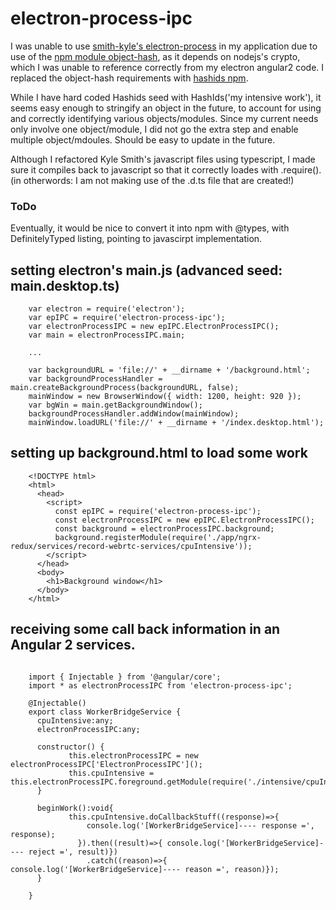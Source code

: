

# electron-process-ipc
I was unable to use [smith-kyle's electron-process](https://www.npmjs.com/package/electron-process) in my application due to use of the [npm module object-hash](https://www.npmjs.com/package/object-hash), as it depends
on nodejs's crypto, which I was unable to reference correctly from my electron angular2 code. I replaced the object-hash requirements with [hashids npm](https://www.npmjs.com/package/hashids).

While I have hard coded Hashids seed with HashIds('my intensive work'), it seems easy enough to stringify an object in the future, to
account for using and correctly identifying various objects/modules. Since my current needs only involve one object/module, I did not go the extra step and enable multiple object/mdoules. Should be easy to update in the future.

Although I refactored Kyle Smith's javascript files using typescript, I made sure it compiles back to javascript so that it correctly loades with .require(). (in otherwords: I am not making use of the
.d.ts file  that are created!)


### ToDo #
Eventually, it would be nice to convert it into npm with @types, with DefinitelyTyped listing, pointing to javascirpt implementation.



## setting electron's main.js  (advanced seed: main.desktop.ts)


```
    var electron = require('electron');
    var epIPC = require('electron-process-ipc');
    var electronProcessIPC = new epIPC.ElectronProcessIPC();
    var main = electronProcessIPC.main;

    ...

    var backgroundURL = 'file://' + __dirname + '/background.html';
    var backgroundProcessHandler = main.createBackgroundProcess(backgroundURL, false);
    mainWindow = new BrowserWindow({ width: 1200, height: 920 });
    var bgWin = main.getBackgroundWindow();
    backgroundProcessHandler.addWindow(mainWindow);
    mainWindow.loadURL('file://' + __dirname + '/index.desktop.html');

```

## setting up background.html to load  some work


```
    <!DOCTYPE html>
    <html>
      <head>
        <script>
          const epIPC = require('electron-process-ipc');
          const electronProcessIPC = new epIPC.ElectronProcessIPC();
          const background = electronProcessIPC.background;
          background.registerModule(require('./app/ngrx-redux/services/record-webrtc-services/cpuIntensive'));
        </script>
      </head>
      <body>
        <h1>Background window</h1>
      </body>
    </html>

```


## receiving some call back information in an Angular 2 services.

```

    import { Injectable } from '@angular/core';
    import * as electronProcessIPC from 'electron-process-ipc';

    @Injectable()
    export class WorkerBridgeService {
      cpuIntensive:any;
      electronProcessIPC:any;

      constructor() {
             this.electronProcessIPC = new electronProcessIPC['ElectronProcessIPC']();
             this.cpuIntensive = this.electronProcessIPC.foreground.getModule(require('./intensive/cpuIntensive'));
      }

      beginWork():void{
             this.cpuIntensive.doCallbackStuff((response)=>{
                 console.log('[WorkerBridgeService]---- response =', response);
               }).then((result)=>{ console.log('[WorkerBridgeService]---- reject =', result)})
                 .catch((reason)=>{ console.log('[WorkerBridgeService]---- reason =', reason)});
      }

    }
```